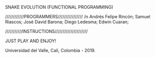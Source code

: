 SNAKE EVOLUTION
(FUNCTIONAL PROGRAMMING)

////////////PROGRAMMERS//////////////// /n
Andrés Felipe Rincón;
Samuel Riascos;
José David Barona;
Diego Ledesma;
Edwin Cuaran;

///////////INSTRUCTIONS/////////////////////

JUST PLAY AND ENJOY! 

Universidad del Valle, Cali, Colombia - 2019.
